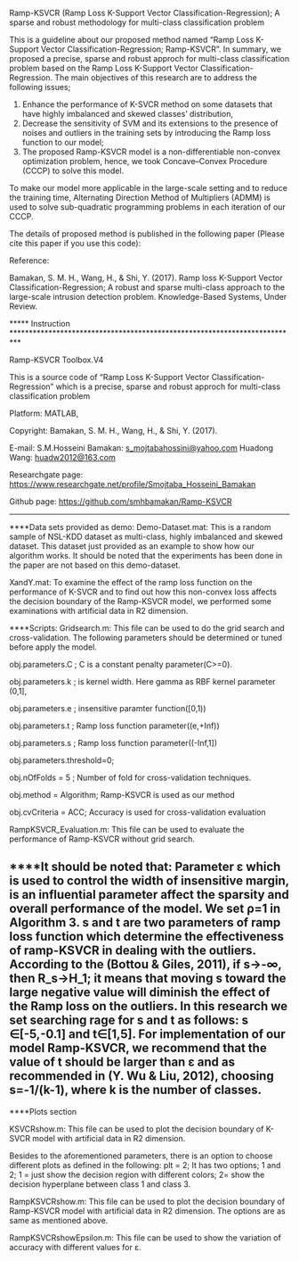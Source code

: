 Ramp-KSVCR (Ramp Loss K-Support Vector Classification-Regression); 
A sparse and robust methodology for multi-class classification problem

This is a guideline about our proposed method named “Ramp Loss K-Support Vector Classification-Regression; Ramp-KSVCR”. In summary, we proposed a precise, sparse and robust approch for multi-class classification problem based on the Ramp Loss K-Support Vector Classification-Regression. The main objectives of this research are to address the following issues; 

1) Enhance the performance of K-SVCR method on some datasets that have highly imbalanced and skewed classes’ distribution,
2) Decrease the sensitivity of SVM and its extensions to the presence of noises and outliers in the training sets by introducing the Ramp loss function to our model; 
3) The proposed Ramp-KSVCR model is a non-differentiable non-convex optimization problem, hence, we took Concave–Convex Procedure (CCCP) to solve this model.

To make our model more applicable in the large-scale setting and to reduce the training time, Alternating Direction Method of Multipliers (ADMM) is used to solve sub-quadratic programming problems in each iteration of our CCCP.

The details of proposed method is published in the following paper (Please cite this paper if you use this code):

Reference:

Bamakan, S. M. H., Wang, H., & Shi, Y. (2017). Ramp loss K-Support Vector Classification-Regression; A robust and sparse multi-class approach to the large-scale intrusion detection problem. Knowledge-Based Systems, Under Review.

***** Instruction **************************************************************************

Ramp-KSVCR Toolbox.V4

This is a source code of “Ramp Loss K-Support Vector Classification-Regression” which is a precise, sparse and robust approch for multi-class classification problem

Platform: MATLAB,

Copyright: Bamakan, S. M. H., Wang, H., & Shi, Y. (2017).

E-mail: S.M.Hosseini Bamakan: s_mojtabahossini@yahoo.com
 Huadong Wang: huadw2012@163.com
 
Researchgate page: https://www.researchgate.net/profile/Smojtaba_Hosseini_Bamakan

Github page: https://github.com/smhbamakan/Ramp-KSVCR
 *********************************************************************************************

****Data sets provided as demo:
Demo-Dataset.mat: This is a random sample of NSL-KDD dataset as multi-class, highly imbalanced and skewed dataset. This dataset just provided as an example to show how our algorithm works. It should be noted that the experiments has been done in the paper are not based on this demo-dataset. 

XandY.mat: To examine the effect of the ramp loss function on the performance of K-SVCR and to find out how this non-convex loss affects the decision boundary of the Ramp-KSVCR model, we performed some examinations with artificial data in R2 dimension. 


****Scripts:
Gridsearch.m: This file can be used to do the grid search and cross-validation. The following parameters should be determined or tuned before apply the model.

obj.parameters.C ; C is a constant penalty parameter(C>=0). 

obj.parameters.k ; is kernel width. Here gamma as RBF kernel parameter (0,1],

obj.parameters.e ; insensitive paramter function([0,1))

obj.parameters.t ; Ramp loss function parameter((e,+Inf))

obj.parameters.s ; Ramp loss function parameter((-Inf,1])

obj.parameters.threshold=0;

obj.nOfFolds = 5 ;     Number of fold for cross-validation techniques. 

obj.method = Algorithm;      Ramp-KSVCR is used as our method

obj.cvCriteria = ACC;    Accuracy is used for cross-validation evaluation

RampKSVCR_Evaluation.m: This file can be used to evaluate the performance of Ramp-KSVCR without grid search. 


****It should be noted that: 
Parameter  ε which is used to control the width of insensitive margin, is an influential parameter affect the sparsity and overall performance of the model.
 We set ρ=1 in Algorithm 3.  s and  t are two parameters of ramp loss function which determine the effectiveness of  ramp-KSVCR in dealing with the outliers. According to the (Bottou & Giles, 2011), if s→-∞, then R_s→H_1; it means that moving s toward the large negative value will diminish the effect of the Ramp loss on the outliers. In this research we set searching rage for s and  t as follows: s ∈[-5,-0.1] and t∈[1,5]. For implementation of our model Ramp-KSVCR, we recommend that the value of t should be larger than ε and as recommended in (Y. Wu & Liu, 2012), choosing s=-1/(k-1), where k is the number of classes. 
---------------


****Plots section

KSVCRshow.m: This file can be used to plot the decision boundary of K-SVCR model with artificial data in R2 dimension.

Besides to the aforementioned parameters, there is an option to choose different plots as defined in the following:
plt = 2; It has two options; 1 and 2; 
1 = just show the decision region with different colors; 
2= show the decision hyperplane between class 1 and class 3. 

RampKSVCRshow.m: This file can be used to plot the decision boundary of Ramp-KSVCR model with artificial data in R2 dimension.
The options are as same as mentioned above. 

RampKSVCRshowEpsilon.m: This file can be used to show the variation of accuracy with different values for ε. 

